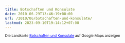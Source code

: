```yaml
---
title: Botschaften und Konsulate
date: 2010-06-29T13:46:19+00:00
url: /2010/06/botschaften-und-konsulate/
lastmod: 2023-09-10T19:14:12+07:00
---
```



<small>Die Landkarte <a href="https://maps.google.com/maps/ms?ie=UTF8&hl=en&t=h&msa=0&msid=116247698798895619332.00048767f1229d575ef9c&ll=37.160317,49.746094&spn=41.596947,108.808594&z=3&source=embed" style="color:#0000FF;text-align:left">Botschaften und Konsulate</a> auf Google Maps anzeigen</small>
